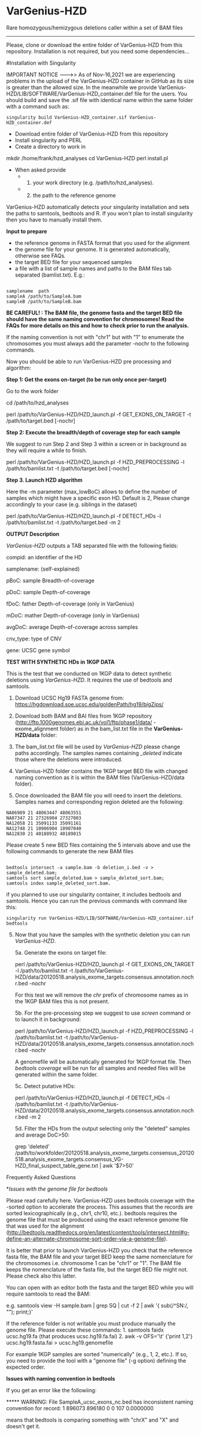 # VarGenius-HZD

Rare homozygous/hemizygous deletions caller within a set of BAM files

----------------------------------------

Please, clone or download the entire folder of VarGenius-HZD from this repository. 
Installation is not required, but you need some dependencies...


#Installation with Singularity

IMPORTANT NOTICE --->> As of Nov-16,2021 we are experiencing problems in the upload of the VarGenius-HZD container in GitHub as its size is greater than the allowed size. In the meanwhile we provide VarGenius-HZD/LIB/SOFTWARE/VarGenius-HZD_container.def file for the users. 
You should build and save the .sif file with identical name within the same folder with a command such as:

```
singularity build VarGenius-HZD_container.sif VarGenius-HZD_container.def
```

- Download entire folder of VarGenius-HZD from this repository
- Install singularity and PERL
- Create a directory to work in

mkdir /home/frank/hzd_analyses
cd VarGenius-HZD
perl install.pl 

- When asked provide 
	- 1. your work directory (e.g. /path/to/hzd_analyses).
	- 2. the path to the reference genome

VarGenius-HZD automatically detects your singularity installation and sets the paths to samtools, bedtools and R.
If you won't plan to install singularity then you have to manually install them.



**Input to prepare**

- the reference genome in FASTA format that you used for the alignment
- the genome file for your genome. It is generated automatically, otherwise see FAQs. 
- the target BED file for your sequenced samples
- a file with a list of sample names and paths to the BAM files tab separated (bamlist.txt). 
  E.g.:

```

samplename	path
sampleA	/path/to/SampleA.bam
sampleB	/path/to/SampleB.bam

```

**BE CAREFUL! :  The BAM file, the genome fasta and the target BED file should have the same naming convention for chromosomes! 
Read the FAQs for more details on this and how to check prior to run the analysis.**

If the naming convention is not with "chr1" but with "1" to enumerate the chromosomes you must always add the parameter -nochr to the following commands.


Now you should be able to run VarGenius-HZD pre processing and algorithm:

**Step 1: Get the exons on-target (to be run only once per-target)**

Go to the work folder

cd /path/to/hzd_analyses

perl /path/to/VarGenius-HZD/HZD_launch.pl -f GET\_EXONS\_ON\_TARGET  -t /path/to/target.bed [-nochr]


**Step 2: Execute the breadth/depth of coverage step for each sample**

We suggest to run Step 2 and Step 3 within a screen or in background as they will require a while to finish.

perl /path/to/VarGenius-HZD/HZD_launch.pl -f HZD\_PREPROCESSING  -l /path/to/bamlist.txt  -t /path/to/target.bed  [-nochr]


**Step 3. Launch HZD algorithm**

Here the -m parameter (max_lowBoC) allows to define the number of samples which might have a specific exon HD.
Default is 2, Please change accordingly to your case (e.g. siblings in the dataset) 

perl /path/to/VarGenius-HZD/HZD_launch.pl -f DETECT\_HDs -l /path/to/bamlist.txt  -t /path/to/target.bed -m 2


**OUTPUT Description**

*VarGenius-HZD* outputs a TAB separated file with the following fields:

compid: an identifier of the HD

samplename: (self-explained)

pBoC: sample Breadth-of-coverage

pDoC: sample Depth-of-coverage

fDoC: father Depth-of-coverage (only in VarGenius)

mDoC: mather Depth-of-coverage (only in VarGenius)

avgDoC: average Depth-of-coverage across samples

cnv_type: type of CNV

gene: UCSC gene symbol




**TEST WITH SYNTHETIC HDs in 1KGP DATA**

This is the test that we conducted on 1KGP data to detect synthetic deletions using *VarGenius-HZD*. 
It requires the use of bedtools and samtools.

1. Download UCSC Hg19 FASTA genome from: https://hgdownload.soe.ucsc.edu/goldenPath/hg19/bigZips/
1. Download both BAM and BAI files from 1KGP repository (http://ftp.1000genomes.ebi.ac.uk/vol1/ftp/phase1/data/ - exome\_alignment folder) as in the bam_list.txt file in the **VarGenius-HZD/data** folder: 
	
2. The bam_list.txt file will be used by *VarGenius-HZD* please change paths accordingly. The samples names containing *\_deleted* indicate those where the deletions were introduced.
3. VarGenius-HZD folder contains the 1KGP target BED file with changed naming convention as it is within the BAM files (VarGenius-HZD/data folder).
4. Once downloaded the BAM file you will need to insert the deletions. Samples names and corresponding region deleted are the following:

```	
NA06989 21 48063447 48063551
NA07347 21 27326904 27327003
NA12058 21 35091133 35091161
NA12748 21 10906904 10907040
NA12830 21 40188932 40189015
```

Please create 5 new BED files containing the 5 intervals above and use the following commands to generate the new BAM files
	
```
	
bedtools intersect -a sample.bam -b deletion_i.bed -v > sample_deleted.bam; 
samtools sort sample_deleted.bam > sample_deleted_sort.bam; 
samtools index sample_deleted_sort.bam.

```

if you planned to use our singularity container, it includes bedtools and samtools. Hence you can run the previous commands with command like this:

```
singularity run VarGenius-HZD/LIB/SOFTWARE/VarGenius-HZD_container.sif bedtools

```

5. Now that you have the samples with the synthetic deletion you can run *VarGenius-HZD*. 

	5a. Generate the exons on target file:
	
	perl /path/to/VarGenius-HZD/HZD\_launch.pl -f GET\_EXONS\_ON\_TARGET  -l /path/to/bamlist.txt  -t /path/to/VarGenius-HZD/data/20120518.analysis_exome_targets.consensus.annotation.nochr.bed -nochr

	For this test we will remove the *chr* prefix of chromosome names as in the 1KGP BAM files this is not present.

	5b. For the pre-processing step we suggest to use *screen* command or to launch it in background:
	
	perl /path/to/VarGenius-HZD/HZD\_launch.pl -f HZD\_PREPROCESSING -l /path/to/bamlist.txt  -t /path/to/VarGenius-HZD/data/20120518.analysis_exome_targets.consensus.annotation.nochr.bed -nochr
	
	A genomefile will be automatically generated for 1KGP format file. Then *bedtools coverage* will be run for all samples and needed files will be generated within the same folder.
	
	5c. Detect putative HDs:
	
	perl /path/to/VarGenius-HZD/HZD_launch.pl -f DETECT\_HDs -l /path/to/bamlist.txt  -t /path/to/VarGenius-HZD/data/20120518.analysis_exome_targets.consensus.annotation.nochr.bed -m 2


	5d. Filter the HDs from the output selecting only the "deleted" samples and average DoC>50:
	
	grep 'deleted' /path/to/workfolder/20120518.analysis_exome_targets.consensus_20120518.analysis_exome_targets.consensus_VG-HZD_final_suspect_table_gene.txt | awk '$7>50'
	


Frequently Asked Questions

**Issues with the genome file for bedtools*

Please read carefully here. 
VarGenius-HZD uses bedtools coverage with the -sorted option to accelerate the process. This assumes that the records are sorted lexicographically (e.g., chr1, chr10, etc.). bedtools requires the genome file that must be produced using the exact reference genome file that was used for the alignment (http://bedtools.readthedocs.org/en/latest/content/tools/intersect.html#g-define-an-alternate-chromosome-sort-order-via-a-genome-file).

It is better that prior to launch VarGenius-HZD you check that the reference fasta file, the BAM file and your target BED keep the same nomenclature for the chromosomes i.e. chromosome 1 can be "chr1" or "1". The BAM file keeps the nomenclature of the fasta file, but the target BED file might not. Please check also this latter.

You can open with an editor both the fasta and the target BED while you will require samtools to read the BAM:

e.g.	samtools view -H sample.bam | grep SQ | cut -f 2 | awk '{ sub(/^SN:/, ""); print;}'


If the reference folder is not writable you must produce manually the genome file. Please execute these commands:
	1. samtools faidx ucsc.hg19.fa (that produces ucsc.hg19.fa.fai)
	2. awk -v OFS='\t' {'print $1,$2'} ucsc.hg19.fasta.fai > ucsc.hg19.genomefile



For example 1KGP samples are sorted "numerically" (e.g., 1, 2, etc.).  If so, you need to provide the tool with a "genome file" (-g option) defining the expected order. 
	


**Issues with naming convention in bedtools**

If you get an error like the followiing:

***** WARNING: File SampleA_ucsc_exons_nc.bed has inconsistent naming convention for record:
1       896073  896180  0       0       107     0.0000000

means that bedtools is comparing something with "chrX" and "X" and doesn't get it. 
